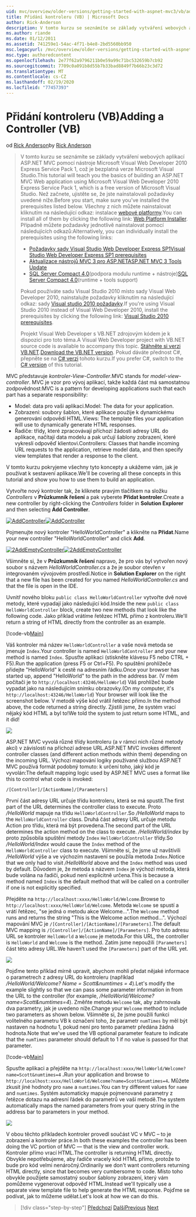 ```yaml
---
uid: mvc/overview/older-versions/getting-started-with-aspnet-mvc3/vb/adding-a-controller
title: Přidání kontroleru (VB) | Microsoft Docs
author: Rick-Anderson
description: V tomto kurzu se seznámíte se základy vytváření webových aplikací ASP.NET MVC pomocí nástroje Microsoft Visual Web Developer 2010 Express Service Pack 1, který je...
ms.author: riande
ms.date: 01/12/2011
ms.assetid: 741259e1-54ac-4f71-b4e8-2bd5560bb950
msc.legacyurl: /mvc/overview/older-versions/getting-started-with-aspnet-mvc3/vb/adding-a-controller
msc.type: authoredcontent
ms.openlocfilehash: 2e77f62a9796211b0e59a99c71bc532659b7cb92
ms.sourcegitcommit: 7709c0a091b8d55b7b33bad8849f7b66b23c3d72
ms.translationtype: MT
ms.contentlocale: cs-CZ
ms.lasthandoff: 02/19/2020
ms.locfileid: "77457393"
---
```

# <a name="adding-a-controller-vb"></a><span data-ttu-id="e7524-103">Přidání kontroleru (VB)</span><span class="sxs-lookup"><span data-stu-id="e7524-103">Adding a Controller (VB)</span></span>

<span data-ttu-id="e7524-104">od [Rick Anderson](https://twitter.com/RickAndMSFT)</span><span class="sxs-lookup"><span data-stu-id="e7524-104">by [Rick Anderson](https://twitter.com/RickAndMSFT)</span></span>

> <span data-ttu-id="e7524-105">V tomto kurzu se seznámíte se základy vytváření webových aplikací ASP.NET MVC pomocí nástroje Microsoft Visual Web Developer 2010 Express Service Pack 1, což je bezplatná verze Microsoft Visual Studio.</span><span class="sxs-lookup"><span data-stu-id="e7524-105">This tutorial will teach you the basics of building an ASP.NET MVC Web application using Microsoft Visual Web Developer 2010 Express Service Pack 1, which is a free version of Microsoft Visual Studio.</span></span> <span data-ttu-id="e7524-106">Než začnete, ujistěte se, že jste nainstalovali požadavky uvedené níže.</span><span class="sxs-lookup"><span data-stu-id="e7524-106">Before you start, make sure you've installed the prerequisites listed below.</span></span> <span data-ttu-id="e7524-107">Všechny z nich můžete nainstalovat kliknutím na následující odkaz: instalace [webové platformy](https://www.microsoft.com/web/gallery/install.aspx?appid=VWD2010SP1Pack).</span><span class="sxs-lookup"><span data-stu-id="e7524-107">You can install all of them by clicking the following link: [Web Platform Installer](https://www.microsoft.com/web/gallery/install.aspx?appid=VWD2010SP1Pack).</span></span> <span data-ttu-id="e7524-108">Případně můžete požadavky jednotlivě nainstalovat pomocí následujících odkazů:</span><span class="sxs-lookup"><span data-stu-id="e7524-108">Alternatively, you can individually install the prerequisites using the following links:</span></span>
> 
> - [<span data-ttu-id="e7524-109">Požadavky sady Visual Studio Web Developer Express SP1</span><span class="sxs-lookup"><span data-stu-id="e7524-109">Visual Studio Web Developer Express SP1 prerequisites</span></span>](https://www.microsoft.com/web/gallery/install.aspx?appid=VWD2010SP1Pack)
> - [<span data-ttu-id="e7524-110">Aktualizace nástrojů MVC 3 pro ASP.NET</span><span class="sxs-lookup"><span data-stu-id="e7524-110">ASP.NET MVC 3 Tools Update</span></span>](https://www.microsoft.com/web/gallery/install.aspx?appsxml=&amp;appid=MVC3)
> - <span data-ttu-id="e7524-111">[SQL Server Compact 4,0](https://www.microsoft.com/web/gallery/install.aspx?appid=SQLCE;SQLCEVSTools_4_0)(podpora modulu runtime + nástroje)</span><span class="sxs-lookup"><span data-stu-id="e7524-111">[SQL Server Compact 4.0](https://www.microsoft.com/web/gallery/install.aspx?appid=SQLCE;SQLCEVSTools_4_0)(runtime + tools support)</span></span>
> 
> <span data-ttu-id="e7524-112">Pokud používáte sadu Visual Studio 2010 místo sady Visual Web Developer 2010, nainstalujte požadavky kliknutím na následující odkaz: sady [Visual studio 2010 požadavky](https://www.microsoft.com/web/gallery/install.aspx?appsxml=&amp;appid=VS2010SP1Pack).</span><span class="sxs-lookup"><span data-stu-id="e7524-112">If you're using Visual Studio 2010 instead of Visual Web Developer 2010, install the prerequisites by clicking the following link: [Visual Studio 2010 prerequisites](https://www.microsoft.com/web/gallery/install.aspx?appsxml=&amp;appid=VS2010SP1Pack).</span></span>
> 
> <span data-ttu-id="e7524-113">Projekt Visual Web Developer s VB.NET zdrojovým kódem je k dispozici pro toto téma.</span><span class="sxs-lookup"><span data-stu-id="e7524-113">A Visual Web Developer project with VB.NET source code is available to accompany this topic.</span></span> <span data-ttu-id="e7524-114">[Stáhněte si verzi VB.NET](https://code.msdn.microsoft.com/Introduction-to-MVC-3-10d1b098).</span><span class="sxs-lookup"><span data-stu-id="e7524-114">[Download the VB.NET version](https://code.msdn.microsoft.com/Introduction-to-MVC-3-10d1b098).</span></span> <span data-ttu-id="e7524-115">Pokud dáváte přednost C#, přepněte se na [ C# verzi](../cs/adding-a-controller.md) tohoto kurzu.</span><span class="sxs-lookup"><span data-stu-id="e7524-115">If you prefer C#, switch to the [C# version](../cs/adding-a-controller.md) of this tutorial.</span></span>

<span data-ttu-id="e7524-116">MVC představuje *kontroler-View-Controller*.</span><span class="sxs-lookup"><span data-stu-id="e7524-116">MVC stands for *model-view-controller*.</span></span> <span data-ttu-id="e7524-117">MVC je vzor pro vývoj aplikací, takže každá část má samostatnou zodpovědnost:</span><span class="sxs-lookup"><span data-stu-id="e7524-117">MVC is a pattern for developing applications such that each part has a separate responsibility:</span></span>

- <span data-ttu-id="e7524-118">Model: data pro vaši aplikaci.</span><span class="sxs-lookup"><span data-stu-id="e7524-118">Model: The data for your application.</span></span>
- <span data-ttu-id="e7524-119">Zobrazení: soubory šablon, které aplikace použije k dynamickému generování odpovědí HTML.</span><span class="sxs-lookup"><span data-stu-id="e7524-119">Views: The template files your application will use to dynamically generate HTML responses.</span></span>
- <span data-ttu-id="e7524-120">Řadiče: třídy, které zpracovávají příchozí žádosti adresy URL do aplikace, načítají data modelu a pak určují šablony zobrazení, které vykreslí odpověď klientovi.</span><span class="sxs-lookup"><span data-stu-id="e7524-120">Controllers: Classes that handle incoming URL requests to the application, retrieve model data, and then specify view templates that render a response to the client.</span></span>

<span data-ttu-id="e7524-121">V tomto kurzu pokryjeme všechny tyto koncepty a ukážeme vám, jak je používat k sestavení aplikace.</span><span class="sxs-lookup"><span data-stu-id="e7524-121">We'll be covering all these concepts in this tutorial and show you how to use them to build an application.</span></span>

<span data-ttu-id="e7524-122">Vytvořte nový kontroler tak, že kliknete pravým tlačítkem na složku *Controllers* v **Průzkumník řešení** a pak vyberete **Přidat kontroler**.</span><span class="sxs-lookup"><span data-stu-id="e7524-122">Create a new controller by right-clicking the *Controllers* folder in **Solution Explorer** and then selecting **Add Controller**.</span></span>

<span data-ttu-id="e7524-123">[![AddController](adding-a-controller/_static/image2.png "AddController")](adding-a-controller/_static/image1.png)</span><span class="sxs-lookup"><span data-stu-id="e7524-123">[![AddController](adding-a-controller/_static/image2.png "AddController")](adding-a-controller/_static/image1.png)</span></span>

<span data-ttu-id="e7524-124">Pojmenujte nový kontroler &quot;HelloWorldController&quot; a klikněte na **Přidat**.</span><span class="sxs-lookup"><span data-stu-id="e7524-124">Name your new controller &quot;HelloWorldController&quot; and click **Add**.</span></span>

<span data-ttu-id="e7524-125">[![2AddEmptyController](adding-a-controller/_static/image4.png "2AddEmptyController")](adding-a-controller/_static/image3.png)</span><span class="sxs-lookup"><span data-stu-id="e7524-125">[![2AddEmptyController](adding-a-controller/_static/image4.png "2AddEmptyController")](adding-a-controller/_static/image3.png)</span></span>

<span data-ttu-id="e7524-126">Všimněte si, že v **Průzkumník řešení** napravo, že pro vás byl vytvořen nový soubor s názvem *HelloWorldController.cs* a že je soubor otevřen v integrovaném vývojovém prostředí.</span><span class="sxs-lookup"><span data-stu-id="e7524-126">Notice in **Solution Explorer** on the right that a new file has been created for you named *HelloWorldController.cs* and that the file is open in the IDE.</span></span>

<span data-ttu-id="e7524-127">Uvnitř nového bloku `public class HelloWorldController` vytvořte dvě nové metody, které vypadají jako následující kód.</span><span class="sxs-lookup"><span data-stu-id="e7524-127">Inside the new `public class HelloWorldController` block, create two new methods that look like the following code.</span></span> <span data-ttu-id="e7524-128">Jako příklad vrátíme řetězec HTML přímo z kontroleru.</span><span class="sxs-lookup"><span data-stu-id="e7524-128">We'll return a string of HTML directly from the controller as an example.</span></span>

[!code-vb[Main](adding-a-controller/samples/sample1.vb)]

<span data-ttu-id="e7524-129">Váš kontroler má název `HelloWorldController` a vaše nová metoda se jmenuje `Index`.</span><span class="sxs-lookup"><span data-stu-id="e7524-129">Your controller is named `HelloWorldController` and your new method is named `Index`.</span></span> <span data-ttu-id="e7524-130">Spusťte aplikaci (stiskněte klávesu F5 nebo CTRL + F5).</span><span class="sxs-lookup"><span data-stu-id="e7524-130">Run the application (press F5 or Ctrl+F5).</span></span> <span data-ttu-id="e7524-131">Po spuštění prohlížeče přidejte &quot;HelloWorld&quot; k cestě na adresním řádku.</span><span class="sxs-lookup"><span data-stu-id="e7524-131">Once your browser has started up, append &quot;HelloWorld&quot; to the path in the address bar.</span></span> <span data-ttu-id="e7524-132">(V mém počítači je to `http://localhost:43246/HelloWorld`) Váš prohlížeč bude vypadat jako na následujícím snímku obrazovky.</span><span class="sxs-lookup"><span data-stu-id="e7524-132">(On my computer, it's `http://localhost:43246/HelloWorld`) Your browser will look like the screenshot below.</span></span> <span data-ttu-id="e7524-133">V metodě výše kód vrátil řetězec přímo.</span><span class="sxs-lookup"><span data-stu-id="e7524-133">In the method above, the code returned a string directly.</span></span> <span data-ttu-id="e7524-134">Zjistili jsme, že systém vrací nějaký kód HTML a byl to!</span><span class="sxs-lookup"><span data-stu-id="e7524-134">We told the system to just return some HTML, and it did!</span></span>

![](adding-a-controller/_static/image5.png)

<span data-ttu-id="e7524-135">ASP.NET MVC vyvolá různé třídy kontroleru (a v rámci nich různé metody akcí) v závislosti na příchozí adrese URL.</span><span class="sxs-lookup"><span data-stu-id="e7524-135">ASP.NET MVC invokes different controller classes (and different action methods within them) depending on the incoming URL.</span></span> <span data-ttu-id="e7524-136">Výchozí mapování logiky používané službou ASP.NET MVC používá formát podobný tomuto: k určení toho, jaký kód je vyvolán:</span><span class="sxs-lookup"><span data-stu-id="e7524-136">The default mapping logic used by ASP.NET MVC uses a format like this to control what code is invoked:</span></span>

`/[Controller]/[ActionName]/[Parameters]`

<span data-ttu-id="e7524-137">První část adresy URL určuje třídu kontroleru, která se má spustit.</span><span class="sxs-lookup"><span data-stu-id="e7524-137">The first part of the URL determines the controller class to execute.</span></span> <span data-ttu-id="e7524-138">Proto */HelloWorld* mapuje na třídu `HelloWorldController`.</span><span class="sxs-lookup"><span data-stu-id="e7524-138">So */HelloWorld* maps to the `HelloWorldController` class.</span></span> <span data-ttu-id="e7524-139">Druhá část adresy URL určuje metodu Action pro třídu, která má být provedena.</span><span class="sxs-lookup"><span data-stu-id="e7524-139">The second part of the URL determines the action method on the class to execute.</span></span> <span data-ttu-id="e7524-140">*/HelloWorld/index* by proto způsobila spuštění metody `Index` `HelloWorldController` třídy.</span><span class="sxs-lookup"><span data-stu-id="e7524-140">So */HelloWorld/Index* would cause the `Index` method of the `HelloWorldController` class to execute.</span></span> <span data-ttu-id="e7524-141">Všimněte si, že jsme už navštívili */HelloWorld* výše a ve výchozím nastavení se použila metoda `Index`.</span><span class="sxs-lookup"><span data-stu-id="e7524-141">Notice that we only had to visit */HelloWorld* above and the `Index` method was used by default.</span></span> <span data-ttu-id="e7524-142">Důvodem je, že metoda s názvem `Index` je výchozí metoda, která bude volána na řadiči, pokud není explicitně určena.</span><span class="sxs-lookup"><span data-stu-id="e7524-142">This is because a method named `Index` is the default method that will be called on a controller if one is not explicitly specified.</span></span>

<span data-ttu-id="e7524-143">Přejděte na `http://localhost:xxxx/HelloWorld/Welcome`.</span><span class="sxs-lookup"><span data-stu-id="e7524-143">Browse to `http://localhost:xxxx/HelloWorld/Welcome`.</span></span> <span data-ttu-id="e7524-144">Metoda `Welcome` se spustí a vrátí řetězec, &quot;se jedná o metodu akce Welcome...&quot;.</span><span class="sxs-lookup"><span data-stu-id="e7524-144">The `Welcome` method runs and returns the string &quot;This is the Welcome action method...&quot;.</span></span> <span data-ttu-id="e7524-145">Výchozí mapování MVC je `/[Controller]/[ActionName]/[Parameters]`.</span><span class="sxs-lookup"><span data-stu-id="e7524-145">The default MVC mapping is `/[Controller]/[ActionName]/[Parameters]`.</span></span> <span data-ttu-id="e7524-146">Pro tuto adresu URL se kontroler `HelloWorld` a `Welcome` je metoda.</span><span class="sxs-lookup"><span data-stu-id="e7524-146">For this URL, the controller is `HelloWorld` and `Welcome` is the method.</span></span> <span data-ttu-id="e7524-147">Zatím jsme nepoužili `[Parameters]` část této adresy URL.</span><span class="sxs-lookup"><span data-stu-id="e7524-147">We haven't used the `[Parameters]` part of the URL yet.</span></span>

![](adding-a-controller/_static/image6.png)

<span data-ttu-id="e7524-148">Pojďme tento příklad mírně upravit, abychom mohli předat nějaké informace o parametrech z adresy URL do kontroleru (například */HelloWorld/Welcome? Name = Scott&amp;numtimes = 4*).</span><span class="sxs-lookup"><span data-stu-id="e7524-148">Let's modify the example slightly so that we can pass some parameter information in from the URL to the controller (for example, */HelloWorld/Welcome?name=Scott&amp;numtimes=4*).</span></span> <span data-ttu-id="e7524-149">Změňte metodu `Welcome` tak, aby zahrnovala dva parametry, jak je uvedeno níže.</span><span class="sxs-lookup"><span data-stu-id="e7524-149">Change your `Welcome` method to include two parameters as shown below.</span></span> <span data-ttu-id="e7524-150">Všimněte si, že jsme použili funkci volitelného parametru VB k označení toho, že parametr `numTimes` by měl být nastaven na hodnotu 1, pokud není pro tento parametr předána žádná hodnota.</span><span class="sxs-lookup"><span data-stu-id="e7524-150">Note that we've used the VB optional parameter feature to indicate that the `numTimes` parameter should default to 1 if no value is passed for that parameter.</span></span>

[!code-vb[Main](adding-a-controller/samples/sample2.vb)]

<span data-ttu-id="e7524-151">Spusťte aplikaci a přejděte na `http://localhost:xxxx/HelloWorld/Welcome?name=Scott&numtimes=4` **.**</span><span class="sxs-lookup"><span data-stu-id="e7524-151">Run your application and browse to `http://localhost:xxxx/HelloWorld/Welcome?name=Scott&numtimes=4`**.**</span></span> <span data-ttu-id="e7524-152">Můžete zkusit jiné hodnoty pro `name` a `numtimes`.</span><span class="sxs-lookup"><span data-stu-id="e7524-152">You can try different values for `name` and `numtimes`.</span></span> <span data-ttu-id="e7524-153">Systém automaticky mapuje pojmenované parametry z řetězce dotazu na adresní řádek do parametrů ve vaší metodě.</span><span class="sxs-lookup"><span data-stu-id="e7524-153">The system automatically maps the named parameters from your query string in the address bar to parameters in your method.</span></span>

![](adding-a-controller/_static/image7.png)

<span data-ttu-id="e7524-154">V obou těchto příkladech kontroler provedl součást VC v MVC – to je zobrazení a kontroler práce.</span><span class="sxs-lookup"><span data-stu-id="e7524-154">In both these examples the controller has been doing the VC portion of MVC — that is the view and controller work.</span></span> <span data-ttu-id="e7524-155">Kontroler přímo vrací HTML.</span><span class="sxs-lookup"><span data-stu-id="e7524-155">The controller is returning HTML directly.</span></span> <span data-ttu-id="e7524-156">Obvykle nepotřebujeme, aby řadiče vracely kód HTML přímo, protože to bude pro kód velmi nenáročný.</span><span class="sxs-lookup"><span data-stu-id="e7524-156">Ordinarily we don't want controllers returning HTML directly, since that becomes very cumbersome to code.</span></span> <span data-ttu-id="e7524-157">Místo toho obvykle použijete samostatný soubor šablony zobrazení, který vám pomůžeme vygenerovat odpověď HTML.</span><span class="sxs-lookup"><span data-stu-id="e7524-157">Instead we'll typically use a separate view template file to help generate the HTML response.</span></span> <span data-ttu-id="e7524-158">Pojďme se podívat, jak to můžeme udělat.</span><span class="sxs-lookup"><span data-stu-id="e7524-158">Let's look at how we can do this.</span></span>

> [!div class="step-by-step"]
> <span data-ttu-id="e7524-159">[Předchozí](intro-to-aspnet-mvc-3.md)
> [Další](adding-a-view.md)</span><span class="sxs-lookup"><span data-stu-id="e7524-159">[Previous](intro-to-aspnet-mvc-3.md)
[Next](adding-a-view.md)</span></span>
